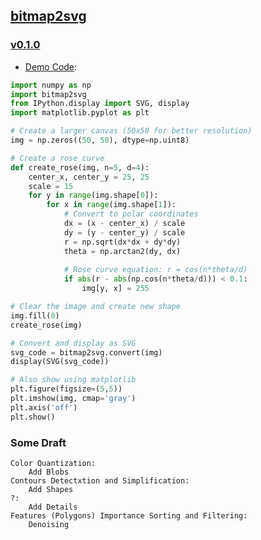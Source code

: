 ## [bitmap2svg](https://github.com/Opensource-Nice-Arishi/kaggle_drawing_with_LLMs/tree/bitmap2svg?tab=readme-ov-file)
### [v0.1.0](https://github.com/Opensource-Nice-Arishi/kaggle_drawing_with_LLMs/tree/v0.1.0-bitmap2svg?tab=readme-ov-file)
* [Demo Code](v0.1.0/quick_start_demo.py):

```Python
import numpy as np
import bitmap2svg
from IPython.display import SVG, display
import matplotlib.pyplot as plt

# Create a larger canvas (50x50 for better resolution)
img = np.zeros((50, 50), dtype=np.uint8)

# Create a rose curve
def create_rose(img, n=5, d=4):
    center_x, center_y = 25, 25
    scale = 15
    for y in range(img.shape[0]):
        for x in range(img.shape[1]):
            # Convert to polar coordinates
            dx = (x - center_x) / scale
            dy = (y - center_y) / scale
            r = np.sqrt(dx*dx + dy*dy)
            theta = np.arctan2(dy, dx)
            
            # Rose curve equation: r = cos(n*theta/d)
            if abs(r - abs(np.cos(n*theta/d))) < 0.1:
                img[y, x] = 255

# Clear the image and create new shape
img.fill(0)
create_rose(img)

# Convert and display as SVG
svg_code = bitmap2svg.convert(img)
display(SVG(svg_code))

# Also show using matplotlib
plt.figure(figsize=(5,5))
plt.imshow(img, cmap='gray')
plt.axis('off')
plt.show()
```
### Some Draft
```
Color Quantization:
    Add Blobs
Contours Detectxtion and Simplification:
    Add Shapes
?:
    Add Details
Features (Polygons) Importance Sorting and Filtering:
    Denoising
```